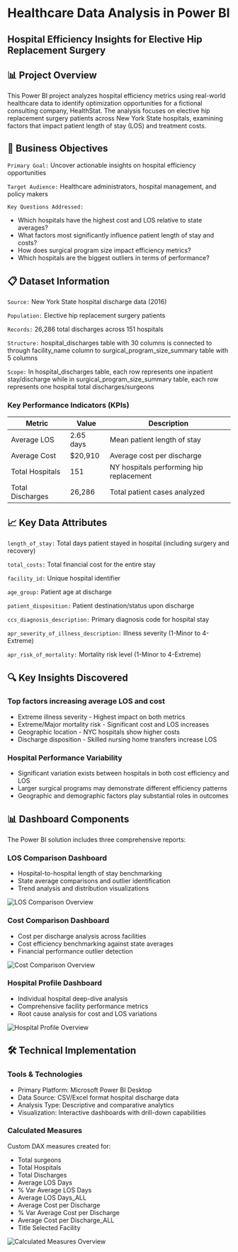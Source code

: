 # Healthcare Data Analysis in Power BI
## Hospital Efficiency Insights for Elective Hip Replacement Surgery


## 📊 Project Overview
This Power BI project analyzes hospital efficiency metrics using real-world healthcare data to identify optimization opportunities for a fictional consulting company, HealthStat. The analysis focuses on elective hip replacement surgery patients across New York State hospitals, examining factors that impact patient length of stay (LOS) and treatment costs.


## 🎯 Business Objectives
`Primary Goal:` Uncover actionable insights on hospital efficiency opportunities

`Target Audience:` Healthcare administrators, hospital management, and policy makers

`Key Questions Addressed:`
- Which hospitals have the highest cost and LOS relative to state averages?
- What factors most significantly influence patient length of stay and costs?
- How does surgical program size impact efficiency metrics?
- Which hospitals are the biggest outliers in terms of performance?


## 📋 Dataset Information
`Source:` New York State hospital discharge data (2016)

`Population:` Elective hip replacement surgery patients

`Records:` 26,286 total discharges across 151 hospitals

`Structure:` hospital_discharges table with 30 columns is connected to through facility_name column  to surgical_program_size_summary table with 5 columns 

`Scope:` In hospital_discharges table, each row represents one inpatient stay/discharge while in surgical_program_size_summary table, each row represents one hospital total discharges/surgeons

### Key Performance Indicators (KPIs)
| Metric | Value | Description |
|----------|----------|----------|
| Average LOS | 2.65 days | Mean patient length of stay |
| Average Cost | $20,910 | Average cost per discharge |
| Total Hospitals | 151 | NY hospitals performing hip replacement |
| Total Discharges | 26,286 | Total patient cases analyzed |


## 📈 Key Data Attributes
`length_of_stay:` Total days patient stayed in hospital (including surgery and recovery)

`total_costs:` Total financial cost for the entire stay

`facility_id:` Unique hospital identifier

`age_group:` Patient age at discharge

`patient_disposition:` Patient destination/status upon discharge

`ccs_diagnosis_description:` Primary diagnosis code for hospital stay

`apr_severity_of_illness_description:` Illness severity (1-Minor to 4-Extreme)

`apr_risk_of_mortality:` Mortality risk level (1-Minor to 4-Extreme)


## 🔍 Key Insights Discovered
### Top factors increasing average LOS and cost
- Extreme illness severity - Highest impact on both metrics
- Extreme/Major mortality risk - Significant cost and LOS increases
- Geographic location - NYC hospitals show higher costs
- Discharge disposition - Skilled nursing home transfers increase LOS

### Hospital Performance Variability
- Significant variation exists between hospitals in both cost efficiency and LOS
- Larger surgical programs may demonstrate different efficiency patterns
- Geographic and demographic factors play substantial roles in outcomes


## 📊 Dashboard Components
The Power BI solution includes three comprehensive reports:

### LOS Comparison Dashboard
- Hospital-to-hospital length of stay benchmarking
- State average comparisons and outlier identification
- Trend analysis and distribution visualizations

![LOS Comparison Overview](https://github.com/alisaghilutfi/PowerBI-Projects/blob/main/Power-BI_01_Analyzing-Healthcare/images/dashboard_1_LOS_Comparison.PNG)

### Cost Comparison Dashboard
- Cost per discharge analysis across facilities
- Cost efficiency benchmarking against state averages
- Financial performance outlier detection

![Cost Comparison Overview](https://github.com/alisaghilutfi/PowerBI-Projects/blob/main/Power-BI_01_Analyzing-Healthcare/images/dashboard_2_Cost_Comparison.PNG)

### Hospital Profile Dashboard
- Individual hospital deep-dive analysis
- Comprehensive facility performance metrics
- Root cause analysis for cost and LOS variations

![Hospital Profile Overview](https://github.com/alisaghilutfi/PowerBI-Projects/blob/main/Power-BI_01_Analyzing-Healthcare/images/dashboard_3_Profile_Hospitals.png)


## 🛠️ Technical Implementation
### Tools & Technologies
- Primary Platform: Microsoft Power BI Desktop
- Data Source: CSV/Excel format hospital discharge data
- Analysis Type: Descriptive and comparative analytics
- Visualization: Interactive dashboards with drill-down capabilities

### Calculated Measures
Custom DAX measures created for:

- Total surgeons
- Total Hospitals
- Total Discharges
- Average LOS Days
- % Var Average LOS Days 
- Average LOS Days_ALL
- Average Cost per Discharge
- % Var Average Cost per Discharge
- Average Cost per Discharge_ALL
- Title Selected Facility

![Calculated Measures Overview](https://github.com/alisaghilutfi/PowerBI-Projects/blob/main/Power-BI_01_Analyzing-Healthcare/images/Calculated_Measures.PNG)


